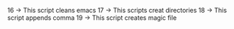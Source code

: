 16 -> This script cleans emacs
17 -> This scripts creat directories
18 -> This script appends comma
19 -> This script creates magic file
